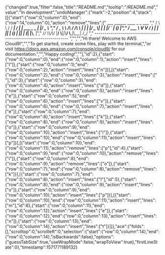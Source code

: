 {"changed":true,"filter":false,"title":"README.md","tooltip":"/README.md","value":"In development","undoManager":{"mark":-2,"position":4,"stack":[[{"start":{"row":0,"column":0},"end":{"row":14,"column":0},"action":"remove","lines":["         ___        ______     ____ _                 _  ___  ","        / \\ \\      / / ___|   / ___| | ___  _   _  __| |/ _ \\ ","       / _ \\ \\ /\\ / /\\___ \\  | |   | |/ _ \\| | | |/ _` | (_) |","      / ___ \\ V  V /  ___) | | |___| | (_) | |_| | (_| |\\__, |","     /_/   \\_\\_/\\_/  |____/   \\____|_|\\___/ \\__,_|\\__,_|  /_/ "," ----------------------------------------------------------------- ","","","Hi there! Welcome to AWS Cloud9!","","To get started, create some files, play with the terminal,","or visit https://docs.aws.amazon.com/console/cloud9/ for our documentation.","","Happy coding!",""],"id":2},{"start":{"row":0,"column":0},"end":{"row":0,"column":1},"action":"insert","lines":["I"]},{"start":{"row":0,"column":1},"end":{"row":0,"column":2},"action":"insert","lines":["n"]}],[{"start":{"row":0,"column":2},"end":{"row":0,"column":3},"action":"insert","lines":[" "],"id":3},{"start":{"row":0,"column":3},"end":{"row":0,"column":4},"action":"insert","lines":["d"]},{"start":{"row":0,"column":4},"end":{"row":0,"column":5},"action":"insert","lines":["e"]},{"start":{"row":0,"column":5},"end":{"row":0,"column":6},"action":"insert","lines":["v"]},{"start":{"row":0,"column":6},"end":{"row":0,"column":7},"action":"insert","lines":["e"]},{"start":{"row":0,"column":7},"end":{"row":0,"column":8},"action":"insert","lines":["k"]},{"start":{"row":0,"column":8},"end":{"row":0,"column":9},"action":"insert","lines":["o"]},{"start":{"row":0,"column":9},"end":{"row":0,"column":10},"action":"insert","lines":["i"]},{"start":{"row":0,"column":10},"end":{"row":0,"column":11},"action":"insert","lines":["p"]}],[{"start":{"row":0,"column":10},"end":{"row":0,"column":11},"action":"remove","lines":["p"],"id":4},{"start":{"row":0,"column":9},"end":{"row":0,"column":10},"action":"remove","lines":["i"]},{"start":{"row":0,"column":8},"end":{"row":0,"column":9},"action":"remove","lines":["o"]},{"start":{"row":0,"column":7},"end":{"row":0,"column":8},"action":"remove","lines":["k"]}],[{"start":{"row":0,"column":7},"end":{"row":0,"column":8},"action":"insert","lines":["l"],"id":5},{"start":{"row":0,"column":8},"end":{"row":0,"column":9},"action":"insert","lines":["o"]},{"start":{"row":0,"column":9},"end":{"row":0,"column":10},"action":"insert","lines":["p"]}],[{"start":{"row":0,"column":10},"end":{"row":0,"column":11},"action":"insert","lines":["m"],"id":6},{"start":{"row":0,"column":11},"end":{"row":0,"column":12},"action":"insert","lines":["e"]},{"start":{"row":0,"column":12},"end":{"row":0,"column":13},"action":"insert","lines":["n"]},{"start":{"row":0,"column":13},"end":{"row":0,"column":14},"action":"insert","lines":["t"]}]]},"ace":{"folds":[],"scrolltop":0,"scrollleft":0,"selection":{"start":{"row":0,"column":14},"end":{"row":0,"column":14},"isBackwards":false},"options":{"guessTabSize":true,"useWrapMode":false,"wrapToView":true},"firstLineState":0},"timestamp":1571771189132}